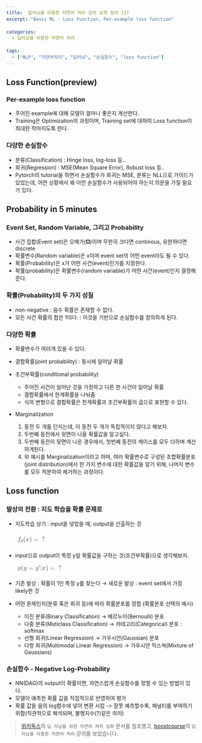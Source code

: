 ```yaml
---
title:  딥러닝을 이용한 자연어 처리 강의 요약 정리 (2)
excerpt: "Basic ML - Loss Function, Per-example loss function"

categories:
  - 딥러닝을 이용한 자연어 처리

tags:
  - ["NLP", "자연어처리", "딥러닝", "손실함수", "loss function"]
---  
```


## Loss Function(preview)

### Per-example loss function

- 주어진 example에 대해 모델이 얼마나 좋은지 계산한다.
- Training은 Optimization의 과정이며, Training set에 대하여 Loss function이 최대한 작아지도록 한다.

### 다양한 손실함수

- 분류(Classification) : Hinge loss, log-loss 등..
- 회귀(Regression) : MSE(Mean Square Error), Robust loss 등..
- Pytorch의 tutorial을 하면서 손실함수가 회귀는 MSE, 분류는 NLL으로 가이드가 있었는데, 어떤 상황에서 왜 이런 손실함수가 사용되어야 하는지 의문을 가질 필요가 있다.  


## Probability in 5 minutes

### Event Set, Random Variable, 그리고 Probability

- 사건 집합(Event set)은 오메가(**Ω**)이며 무한히 크다면 continous, 유한하다면 discrete
- 확률변수(Random variable)은 x이며 event set의 어떤 event라도 될 수 있다.
- 확률(Probability)은 x가 어떤 사건(event)인가를 지정한다.
- 확률(probability)은 확률변수(random variable)가 어떤 사건(event)인지 결정해준다.

### 확률(Probability)의 두 가지 성질

- non-negative : 음수 확률은 존재할 수 없다.
- 모든 사건 확률의 합은 1이다. : 이것을 기반으로 손실함수를 정의하게 된다.

### 다양한 확률

- 확률변수가 여러개 있을 수 있다.
- 결합확률(joint probability) : 동시에 일어날 확률
- 조건부확률(conditional probability)
    - 주어진 사건이 일어난 것을 가정하고 다른 한 사건이 일어날 확률
    - 결합확률에서 한계확률을 나눠줌
    - 식의 변형으로 결합확률은 한계확률과 조건부확률의 곱으로 표현할 수 있다.

        
- Marginalization
    1. 동전 두 개를 던지는데, 이 동전 두 개가 독립적이지 않다고 해보자.
    2. 두번째 동전에서 뒷면이 나올 확률값을 알고싶다.
    3. 두번째 동전이 뒷면이 나온 경우에서, 첫번째 동전의 케이스를 모두 더하며 계산하게된다.
    4. 위 예시를 Marginalization이라고 하며, 여러 확률변수로 구성된 조합확률분포(joint distribution)에서 한 가지 변수에 대한 확률값을 알기 위해, 나머지 변수를 모두 적분하여 제거하는 과정이다.  


## Loss function

### 발상의 전환 : 지도 학습을 확률 문제로

- 지도학습 상기 : input을 넣었을 때, output을 산출하는 것

    <img src = "/assets/images/SL.png"> 

- input으로 output이 특정 y일 확률값을 구하는 것(조건부확률)으로 생각해보자.

    <img src = "/assets/images/P.png"> 

- 기존 발상 : 확률이 1인 특정 y를 찾는다 → 새로운 발상 : event set에서 가장 likely한 것
- 어떤 문제인지(분류 혹은 회귀 등)에 따라 확률분포를 정함.(확률분포 선택의 예시)
    - 이진 분류(Binary Classification) → 베르누이(Bernoulli) 분포
    - 다중 분류(Muticlass Classification) → 카테고리(Categorical) 분포 : softmax
    - 선형 회귀(Linear Regression) → 가우시안(Gaussian) 분포
    - 다항 회귀(Multimodal Linear Regression) → 가우시안 믹스쳐(Mixture of Gaussians)

### 손실함수 - Negative Log-Probability

- NN(DAG)의 output이 확률이면, 자연스럽게 손실함수를 정할 수 있는 방법이 있다.
- 모델이 예측한 확률 값을 직접적으로 반영하여 평가
- 확률 값을 음의 log함수에 넣어 변환 시킴 -> 잘못 예측할수록, 패널티를 부여하기 위함(직관적으로 해석되며, 불행지수(?)같은 의미)

> [위키독스](https://wikidocs.net)의 `딥 러닝을 위한 자연어 처리 심화` 문서를 참조했고, [boostcourse](https://www.boostcourse.org)의 `딥러닝을 이용한 자연어 처리` 강의를 보았습니다.